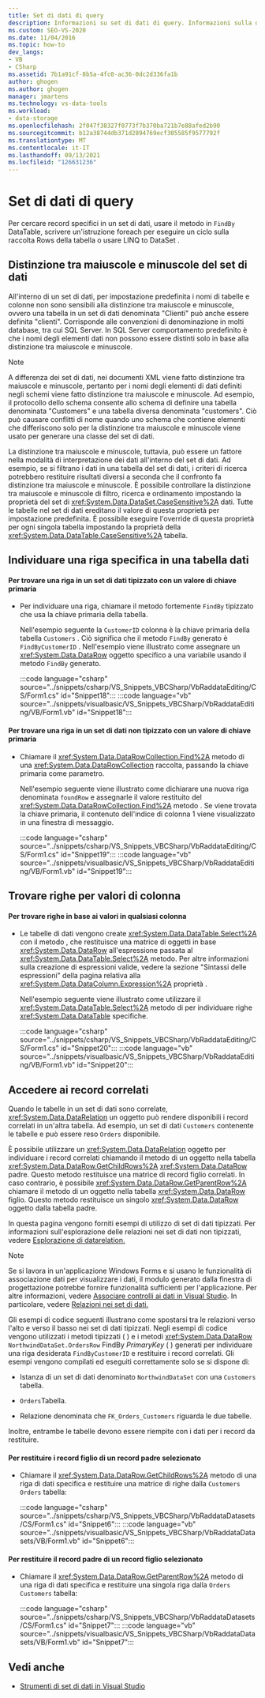 ```yaml
---
title: Set di dati di query
description: Informazioni su set di dati di query. Informazioni sulla distinzione tra maiuscole e minuscole del set di dati. Trovare una riga specifica in una tabella dati, trovare le righe in base ai valori di colonna e accedere ai record correlati.
ms.custom: SEO-VS-2020
ms.date: 11/04/2016
ms.topic: how-to
dev_langs:
- VB
- CSharp
ms.assetid: 7b1a91cf-8b5a-4fc0-ac36-0dc2d336fa1b
author: ghogen
ms.author: ghogen
manager: jmartens
ms.technology: vs-data-tools
ms.workload:
- data-storage
ms.openlocfilehash: 2f047f38327f0773f7b370ba721b7e88afed2b90
ms.sourcegitcommit: b12a38744db371d2894769ecf305585f9577792f
ms.translationtype: MT
ms.contentlocale: it-IT
ms.lasthandoff: 09/13/2021
ms.locfileid: "126631236"
---
```

# <a name="query-datasets"></a>Set di dati di query
Per cercare record specifici in un set di dati, usare il metodo in `FindBy` DataTable, scrivere un'istruzione [](/dotnet/framework/data/adonet/linq-to-dataset)foreach per eseguire un ciclo sulla raccolta Rows della tabella o usare LINQ to DataSet .

## <a name="dataset-case-sensitivity"></a>Distinzione tra maiuscole e minuscole del set di dati
All'interno di un set di dati, per impostazione predefinita i nomi di tabelle e colonne non sono sensibili alla distinzione tra maiuscole e minuscole, ovvero una tabella in un set di dati denominata "Clienti" può anche essere definita "clienti". Corrisponde alle convenzioni di denominazione in molti database, tra cui SQL Server. In SQL Server comportamento predefinito è che i nomi degli elementi dati non possono essere distinti solo in base alla distinzione tra maiuscole e minuscole.

> [!NOTE]
> A differenza dei set di dati, nei documenti XML viene fatto distinzione tra maiuscole e minuscole, pertanto per i nomi degli elementi di dati definiti negli schemi viene fatto distinzione tra maiuscole e minuscole. Ad esempio, il protocollo dello schema consente allo schema di definire una tabella denominata "Customers" e una tabella diversa denominata "customers". Ciò può causare conflitti di nome quando uno schema che contiene elementi che differiscono solo per la distinzione tra maiuscole e minuscole viene usato per generare una classe del set di dati.

La distinzione tra maiuscole e minuscole, tuttavia, può essere un fattore nella modalità di interpretazione dei dati all'interno del set di dati. Ad esempio, se si filtrano i dati in una tabella del set di dati, i criteri di ricerca potrebbero restituire risultati diversi a seconda che il confronto fa distinzione tra maiuscole e minuscole. È possibile controllare la distinzione tra maiuscole e minuscole di filtro, ricerca e ordinamento impostando la proprietà del set di <xref:System.Data.DataSet.CaseSensitive%2A> dati. Tutte le tabelle nel set di dati ereditano il valore di questa proprietà per impostazione predefinita. È possibile eseguire l'override di questa proprietà per ogni singola tabella impostando la proprietà della <xref:System.Data.DataTable.CaseSensitive%2A> tabella.

## <a name="locate-a-specific-row-in-a-data-table"></a>Individuare una riga specifica in una tabella dati

#### <a name="to-find-a-row-in-a-typed-dataset-with-a-primary-key-value"></a>Per trovare una riga in un set di dati tipizzato con un valore di chiave primaria

- Per individuare una riga, chiamare il metodo fortemente `FindBy` tipizzato che usa la chiave primaria della tabella.

     Nell'esempio seguente la `CustomerID` colonna è la chiave primaria della tabella `Customers` . Ciò significa che il metodo `FindBy` generato è `FindByCustomerID` . Nell'esempio viene illustrato come assegnare un <xref:System.Data.DataRow> oggetto specifico a una variabile usando il metodo `FindBy` generato.

     :::code language="csharp" source="../snippets/csharp/VS_Snippets_VBCSharp/VbRaddataEditing/CS/Form1.cs" id="Snippet18":::
     :::code language="vb" source="../snippets/visualbasic/VS_Snippets_VBCSharp/VbRaddataEditing/VB/Form1.vb" id="Snippet18":::

#### <a name="to-find-a-row-in-an-untyped-dataset-with-a-primary-key-value"></a>Per trovare una riga in un set di dati non tipizzato con un valore di chiave primaria

- Chiamare il <xref:System.Data.DataRowCollection.Find%2A> metodo di una <xref:System.Data.DataRowCollection> raccolta, passando la chiave primaria come parametro.

     Nell'esempio seguente viene illustrato come dichiarare una nuova riga denominata `foundRow` e assegnarle il valore restituito del <xref:System.Data.DataRowCollection.Find%2A> metodo . Se viene trovata la chiave primaria, il contenuto dell'indice di colonna 1 viene visualizzato in una finestra di messaggio.

     :::code language="csharp" source="../snippets/csharp/VS_Snippets_VBCSharp/VbRaddataEditing/CS/Form1.cs" id="Snippet19":::
     :::code language="vb" source="../snippets/visualbasic/VS_Snippets_VBCSharp/VbRaddataEditing/VB/Form1.vb" id="Snippet19":::

## <a name="find-rows-by-column-values"></a>Trovare righe per valori di colonna

#### <a name="to-find-rows-based-on-the-values-in-any-column"></a>Per trovare righe in base ai valori in qualsiasi colonna

- Le tabelle di dati vengono create <xref:System.Data.DataTable.Select%2A> con il metodo , che restituisce una matrice di oggetti in base <xref:System.Data.DataRow> all'espressione passata al <xref:System.Data.DataTable.Select%2A> metodo. Per altre informazioni sulla creazione di espressioni valide, vedere la sezione "Sintassi delle espressioni" della pagina relativa alla <xref:System.Data.DataColumn.Expression%2A> proprietà .

     Nell'esempio seguente viene illustrato come utilizzare il <xref:System.Data.DataTable.Select%2A> metodo di per individuare righe <xref:System.Data.DataTable> specifiche.

     :::code language="csharp" source="../snippets/csharp/VS_Snippets_VBCSharp/VbRaddataEditing/CS/Form1.cs" id="Snippet20":::
     :::code language="vb" source="../snippets/visualbasic/VS_Snippets_VBCSharp/VbRaddataEditing/VB/Form1.vb" id="Snippet20":::

## <a name="access-related-records"></a>Accedere ai record correlati
Quando le tabelle in un set di dati sono correlate, <xref:System.Data.DataRelation> un oggetto può rendere disponibili i record correlati in un'altra tabella. Ad esempio, un set di dati `Customers` contenente le tabelle e può essere reso `Orders` disponibile.

È possibile utilizzare un <xref:System.Data.DataRelation> oggetto per individuare i record correlati chiamando il metodo di un oggetto nella tabella <xref:System.Data.DataRow.GetChildRows%2A> <xref:System.Data.DataRow> padre. Questo metodo restituisce una matrice di record figlio correlati. In caso contrario, è possibile <xref:System.Data.DataRow.GetParentRow%2A> chiamare il metodo di un oggetto nella tabella <xref:System.Data.DataRow> figlio. Questo metodo restituisce un singolo <xref:System.Data.DataRow> oggetto dalla tabella padre.

In questa pagina vengono forniti esempi di utilizzo di set di dati tipizzati. Per informazioni sull'esplorazione delle relazioni nei set di dati non tipizzati, vedere [Esplorazione di datarelation.](/dotnet/framework/data/adonet/dataset-datatable-dataview/navigating-datarelations)

> [!NOTE]
> Se si lavora in un'applicazione Windows Forms e si usano le funzionalità di associazione dati per visualizzare i dati, il modulo generato dalla finestra di progettazione potrebbe fornire funzionalità sufficienti per l'applicazione. Per altre informazioni, vedere [Associare controlli ai dati in Visual Studio](../data-tools/bind-controls-to-data-in-visual-studio.md). In particolare, vedere [Relazioni nei set di dati.](relationships-in-datasets.md)

Gli esempi di codice seguenti illustrano come spostarsi tra le relazioni verso l'alto e verso il basso nei set di dati tipizzati. Negli esempi di codice vengono utilizzati i metodi tipizzati ( ) e i metodi <xref:System.Data.DataRow> `NorthwindDataSet.OrdersRow` FindBy *PrimaryKey* ( ) generati per individuare una riga desiderata `FindByCustomerID` e restituire i record correlati. Gli esempi vengono compilati ed eseguiti correttamente solo se si dispone di:

- Istanza di un set di dati denominato `NorthwindDataSet` con una `Customers` tabella.

- `Orders`Tabella.

- Relazione denominata che `FK_Orders_Customers` riguarda le due tabelle.

Inoltre, entrambe le tabelle devono essere riempite con i dati per i record da restituire.

#### <a name="to-return-the-child-records-of-a-selected-parent-record"></a>Per restituire i record figlio di un record padre selezionato

- Chiamare il <xref:System.Data.DataRow.GetChildRows%2A> metodo di una riga di dati specifica e restituire una matrice di righe dalla `Customers` `Orders` tabella:

     :::code language="csharp" source="../snippets/csharp/VS_Snippets_VBCSharp/VbRaddataDatasets/CS/Form1.cs" id="Snippet6":::
     :::code language="vb" source="../snippets/visualbasic/VS_Snippets_VBCSharp/VbRaddataDatasets/VB/Form1.vb" id="Snippet6":::

#### <a name="to-return-the-parent-record-of-a-selected-child-record"></a>Per restituire il record padre di un record figlio selezionato

- Chiamare il <xref:System.Data.DataRow.GetParentRow%2A> metodo di una riga di dati specifica e restituire una singola riga dalla `Orders` `Customers` tabella:

     :::code language="csharp" source="../snippets/csharp/VS_Snippets_VBCSharp/VbRaddataDatasets/CS/Form1.cs" id="Snippet7":::
     :::code language="vb" source="../snippets/visualbasic/VS_Snippets_VBCSharp/VbRaddataDatasets/VB/Form1.vb" id="Snippet7":::

## <a name="see-also"></a>Vedi anche

- [Strumenti di set di dati in Visual Studio](../data-tools/dataset-tools-in-visual-studio.md)
